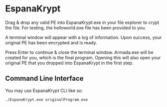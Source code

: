 # EspanaKrypt

Drag & drop any valid PE into EspanaKrypt.exe in your file explorer to crypt the file. For testing, the helloworld.exe file has been provided to you.

A terminal window will appear with a log of information. Upon success, your original PE has been encrypted and is ready. 

Press Enter to continue & close the terminal window. Armada.exe will be created for you, which is the final program. Opening this will also open your original PE that you dropped into EspanaKrypt in the first step.

## Command Line Interface

You may use EspanaKrypt CLI like so:

```
./EspanaKrypt.exe originalProgram.exe
```